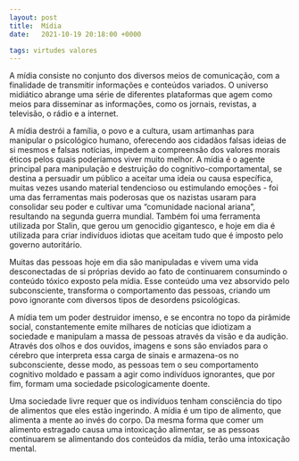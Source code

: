 ```yaml
---
layout: post
title:  Mídia
date:   2021-10-19 20:18:00 +0000

tags: virtudes valores
---
```


A mídia consiste no conjunto dos diversos meios de comunicação, com a finalidade de transmitir informações e conteúdos variados. O universo midiático abrange uma série de diferentes plataformas que agem como meios para disseminar as informações, como os jornais, revistas, a televisão, o rádio e a internet.

A mídia destrói a família, o povo e a cultura, usam artimanhas para manipular o psicológico humano, oferecendo aos cidadãos falsas ideias de si mesmos e falsas notícias,  impedem  a compreensão dos  valores morais éticos pelos quais poderíamos viver muito melhor. A mídia é o agente principal para manipulação e destruição do cognitivo-comportamental, se destina a persuadir um público a aceitar uma ideia ou causa específica, muitas vezes usando material tendencioso ou estimulando emoções - foi uma das ferramentas mais poderosas que os nazistas usaram para consolidar seu poder e cultivar uma “comunidade nacional ariana”, resultando na segunda guerra mundial. Também foi uma ferramenta utilizada por Stalin, que gerou um genocidio gigantesco, e hoje em dia é utilizada para criar indivíduos idiotas que aceitam tudo que é imposto pelo governo autoritário.

Muitas das pessoas hoje em dia são manipuladas e vivem uma vida desconectadas de si próprias devido ao fato de continuarem consumindo o conteúdo tóxico exposto pela mídia. Esse conteúdo uma vez absorvido pelo subconsciente, transforma o comportamento das pessoas, criando um povo ignorante com diversos tipos de desordens psicológicas.

A mídia tem um poder destruidor imenso, e se encontra no topo da pirâmide social, constantemente emite milhares de notícias que idiotizam a sociedade e manipulam a massa de pessoas através da visão e da audição. Através dos olhos e dos ouvidos, imagens e sons são enviados para o cérebro que interpreta essa carga de sinais e armazena-os no subconsciente, desse modo, as pessoas tem o seu comportamento cognitivo moldado e passam a agir como indivíduos ignorantes, que por fim, formam uma sociedade psicologicamente doente.

Uma sociedade livre requer que os indivíduos tenham consciência do tipo de alimentos que eles estão ingerindo. A mídia é um tipo de alimento, que alimenta a mente ao invés do corpo. Da mesma forma que comer um alimento estragado causa uma intoxicação alimentar, se as pessoas continuarem se alimentando dos conteúdos da mídia, terão uma intoxicação mental. 
